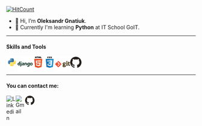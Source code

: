 [![HitCount](http://hits.dwyl.com/OleksandrGnatiuk/OleksandrGnatiuk.svg)](http://hits.dwyl.com/OleksandrGnatiuk/OleksandrGnatiuk)

- 👋 Hi, I’m __Oleksandr Gnatiuk__.
- 🌱 Currently I'm learning __Python__ at IT School GoIT.

---
#### Skills and Tools

[<img align="left" alt="Python" width="30px" src="https://raw.githubusercontent.com/github/explore/80688e429a7d4ef2fca1e82350fe8e3517d3494d/topics/python/python.png" />][Python]
[<img align="left" alt="Django" width="40px" src="https://raw.githubusercontent.com/github/explore/7456fdff59816d37ef383a6c8f32a26ff7332db2/topics/django/django.png" />][Django]
[<img align="left" alt="HTML" width="30px" src="https://raw.githubusercontent.com/github/explore/80688e429a7d4ef2fca1e82350fe8e3517d3494d/topics/html/html.png" />][HTML]
[<img align="left" alt="CSS" width="30px" src="https://raw.githubusercontent.com/github/explore/80688e429a7d4ef2fca1e82350fe8e3517d3494d/topics/css/css.png" />][CSS]
[<img align="left" alt="GIT" width="40px" src="https://raw.githubusercontent.com/github/explore/80688e429a7d4ef2fca1e82350fe8e3517d3494d/topics/git/git.png" />][GIT]
[<img align="left" alt="GitHub" width="30px" src="https://raw.githubusercontent.com/github/explore/89bdd9644f44d1b12180fd512b95574fe4c54617/topics/github-api/github-api.png" />][GitHub]

<br />
<br />

---

#### You can contact me:

[<img align="left" alt="Linkedin" width="25px" src="https://cdn-icons-png.flaticon.com/128/145/145807.png" />][Linkedin]
[<img align="left" alt="Gmail" width="25px" src="https://cdn-icons-png.flaticon.com/128/5968/5968534.png" />][Gmail]
[<img align="left" alt="GitHub" width="25px" src="https://raw.githubusercontent.com/github/explore/89bdd9644f44d1b12180fd512b95574fe4c54617/topics/github-api/github-api.png" />][GitHub]

[Gmail]:mailto:oleksandr.gnatiuk@gmail.com
[Linkedin]:https://linkedin.com/in/oleksandr-gnatiuk-a34b1b216
[Python]:https://www.python.org/
[GIT]:https://git-scm.com/
[GitHub]:https://github.com/OleksandrGnatiuk
[Django]:https://github.com/django/django
[HTML]:https://www.w3.org/html/
[CSS]:https://www.w3.org/Style/CSS/Overview.en.html
